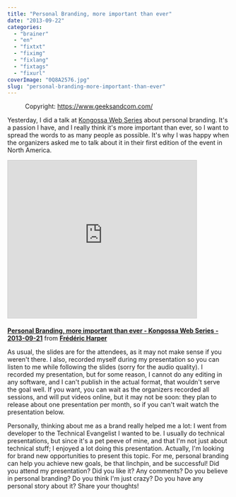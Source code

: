 ```yaml
---
title: "Personal Branding, more important than ever"
date: "2013-09-22"
categories: 
  - "brainer"
  - "en"
  - "fixtxt"
  - "fiximg"
  - "fixlang"
  - "fixtags"
  - "fixurl"
coverImage: "0Q8A2576.jpg"
slug: "personal-branding-more-important-than-ever"
---
```


<figure>

<figcaption>

Copyright: https://www.geeksandcom.com/

</figcaption>



</figure>

Yesterday, I did a talk at [Kongossa Web Series](https://www.kws-forum.org/?lang=en) about personal branding. It's a passion I have, and I really think it's more important than ever, so I want to spread the words to as many people as possible. It's why I was happy when the organizers asked me to talk about it in their first edition of the event in North America.

<iframe style="border: 1px solid #CCC; border-width: 1px; margin-bottom: 5px; max-width: 100%;" src="https://www.slideshare.net/slideshow/embed_code/key/fyuVeJAnRm3mc" width="427" height="356" frameborder="0" marginwidth="0" marginheight="0" scrolling="no" allowfullscreen="allowfullscreen"></iframe>

**[Personal Branding, more important than ever - Kongossa Web Series - 2013-09-21](https://www.slideshare.net/fredericharper/personal-branding-more-important-than-ever-kongossa-web-series-20130921 "Personal Branding, more important than ever - Kongossa Web Series - 2013-09-21")** from **[Frédéric Harper](https://www.slideshare.net/fredericharper)**

As usual, the slides are for the attendees, as it may not make sense if you weren't there. I also, recorded myself during my presentation so you can listen to me while following the slides (sorry for the audio quality). I recorded my presentation, but for some reason, I cannot do any editing in any software, and I can't publish in the actual format, that wouldn't serve the goal well. If you want, you can wait as the organizers recorded all sessions, and will put videos online, but it may not be soon: they plan to release about one presentation per month, so if you can't wait watch the presentation below.

Personally, thinking about me as a brand really helped me a lot: I went from developer to the Technical Evangelist I wanted to be. I usually do technical presentations, but since it's a pet peeve of mine, and that I'm not just about technical stuff; I enjoyed a lot doing this presentation. Actually, I'm looking for brand new opportunities to present this topic. For me, personal branding can help you achieve new goals, be that linchpin, and be successful! Did you attend my presentation? Did you like it? Any comments? Do you believe in personal branding? Do you think I'm just crazy? Do you have any personal story about it? Share your thoughts!
